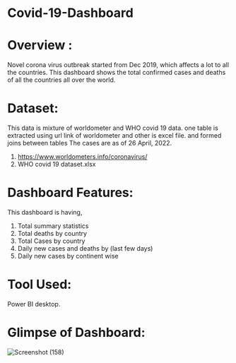 # Covid-19-Dashboard

# Overview : 
Novel corona virus outbreak started from Dec 2019, which affects a lot to all the countries. This dashboard shows the total confirmed cases and deaths of all the countries all over the world. 

# Dataset: 
This data is mixture of worldometer and WHO covid 19 data. one table is extracted using url link of worldometer and other is excel file. and formed joins between tables The cases are as of 26 April, 2022.
 1. https://www.worldometers.info/coronavirus/
 2. WHO covid 19 dataset.xlsx
# Dashboard Features:
This dashboard is having,
1.	Total summary statistics
2.	Total deaths by country
3.	Total Cases by country
4.	Daily new cases and deaths by (last few days)
5.	Daily new cases by continent wise

# Tool Used:
Power BI desktop.  

# Glimpse of Dashboard:

![Screenshot (158)](https://user-images.githubusercontent.com/65829391/167505823-f3fcdfd3-a66c-43ee-8a91-072f5b12f744.png)

